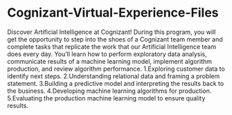 # Cognizant-Virtual-Experience-Files
Discover Artificial Intelligence at Cognizant!
During this program, you will get the opportunity to step into the shoes of a Cognizant team member and complete tasks that replicate the work that our Artificial Intelligence team does every day. You’ll learn how to perform exploratory data analysis, communicate results of a machine learning model, implement algorithm production, and review algorithm performance. 
 1.Exploring customer data to identify next steps.
 2.Understanding relational data and framing a problem statement.
 3.Building a predictive model and interpreting the results back to the business.
 4.Developing machine learning algorithms for production.
 5.Evaluating the production machine learning model to ensure quality results.
